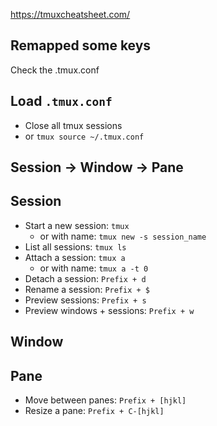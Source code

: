 https://tmuxcheatsheet.com/
## Remapped some keys
Check the .tmux.conf

## Load `.tmux.conf` 
* Close all tmux sessions
* or `tmux source ~/.tmux.conf`

## Session -> Window -> Pane

## Session
* Start a new session: `tmux`
   * or with name: `tmux new -s session_name`
* List all sessions: `tmux ls`
* Attach a session: `tmux a`
   * or with name: `tmux a -t 0`
* Detach a session: `Prefix + d`
* Rename a session: `Prefix + $`
* Preview sessions: `Prefix + s`
* Preview windows + sessions: `Prefix + w`


## Window

## Pane
* Move between panes: `Prefix + [hjkl]`
* Resize a pane: `Prefix + C-[hjkl]`

